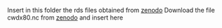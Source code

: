 Insert in this folder the rds files obtained from [zenodo](https://zenodo.org/records/8403081)
Download the file cwdx80.nc from [zenodo](https://zenodo.org/records/5515246) and insert here
